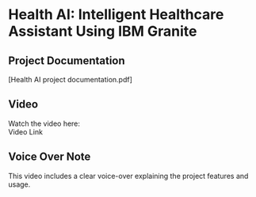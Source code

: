 # Health AI: Intelligent Healthcare Assistant Using IBM Granite

## Project Documentation  
[Health AI project documentation.pdf]

##  Video  
Watch the  video here:  
 Video Link 

## Voice Over Note  
This video includes a clear voice-over explaining the project features and usage.
